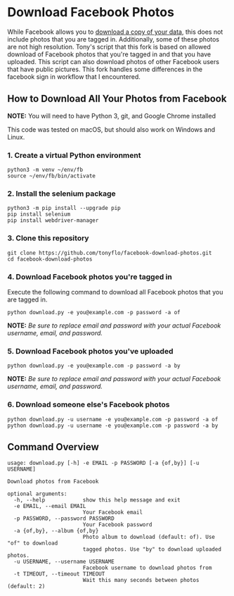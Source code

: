# Download Facebook Photos
While Facebook allows you to [download a copy of your data](https://www.facebook.com/help/212802592074644), this does not include photos that you are tagged in. 
Additionally, some of these photos are not high resolution.
Tony's script that this fork is based on allowed download of Facebook photos that you're tagged in and that you have uploaded. This script can also download photos of other Facebook users that have public pictures.
This fork handles some differences in the facebook sign in workflow that I encountered.

## How to Download All Your Photos from Facebook

**NOTE:** You will need to have Python 3, git, and Google Chrome installed

This code was tested on macOS, but should also work on Windows and Linux.

### 1. Create a virtual Python environment
```
python3 -m venv ~/env/fb
source ~/env/fb/bin/activate
```

### 2. Install the selenium package
```
python3 -m pip install --upgrade pip
pip install selenium
pip install webdriver-manager
```
 
### 3. Clone this repository
```
git clone https://github.com/tonyflo/facebook-download-photos.git
cd facebook-download-photos
```

### 4. Download Facebook photos you're tagged in
Execute the following command to download all Facebook photos that you are tagged in.
```
python download.py -e you@example.com -p password -a of
```
**NOTE:** *Be sure to replace *email* and *password* with your actual Facebook username, email, and password.*

### 5. Download Facebook photos you've uploaded
```
python download.py -e you@example.com -p password -a by
```
**NOTE:** *Be sure to replace *email* and *password* with your actual Facebook username, email, and password.*

### 6. Download someone else's Facebook photos
```
python download.py -u username -e you@example.com -p password -a of
python download.py -u username -e you@example.com -p password -a by
```

## Command Overview
```
usage: download.py [-h] -e EMAIL -p PASSWORD [-a {of,by}] [-u USERNAME]

Download photos from Facebook

optional arguments:
  -h, --help            show this help message and exit
  -e EMAIL, --email EMAIL
                        Your Facebook email
  -p PASSWORD, --password PASSWORD
                        Your Facebook password
  -a {of,by}, --album {of,by}
                        Photo album to download (default: of). Use "of" to download
                        tagged photos. Use "by" to download uploaded photos.
  -u USERNAME, --username USERNAME
                        Facebook username to download photos from
  -t TIMEOUT, --timeout TIMEOUT
                        Wait this many seconds between photos (default: 2)
```
